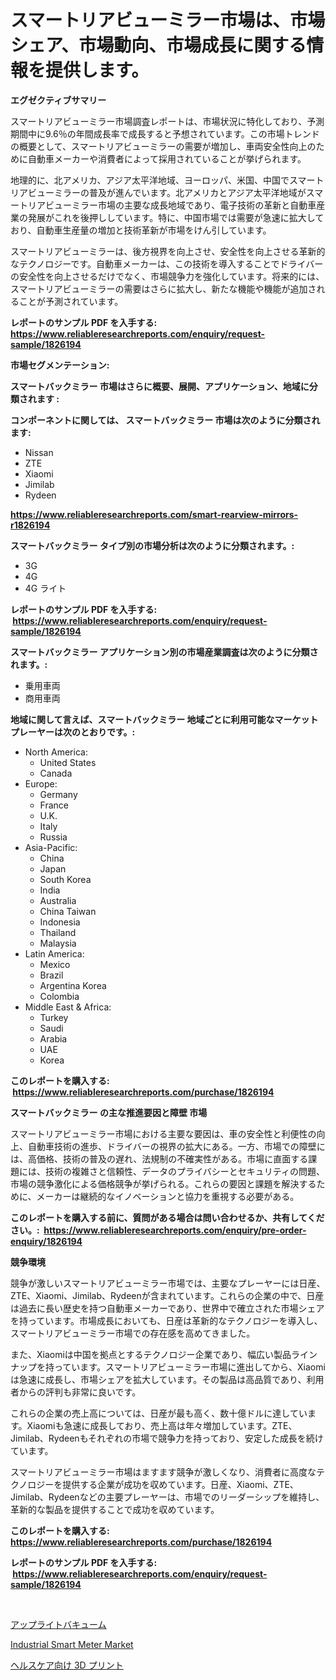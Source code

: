 <p><h1>スマートリアビューミラー市場は、市場シェア、市場動向、市場成長に関する情報を提供します。</h1></p><p><strong>エグゼクティブサマリー</strong></p>
<p><p>スマートリアビューミラー市場調査レポートは、市場状況に特化しており、予測期間中に9.6％の年間成長率で成長すると予想されています。この市場トレンドの概要として、スマートリアビューミラーの需要が増加し、車両安全性向上のために自動車メーカーや消費者によって採用されていることが挙げられます。</p><p>地理的に、北アメリカ、アジア太平洋地域、ヨーロッパ、米国、中国でスマートリアビューミラーの普及が進んでいます。北アメリカとアジア太平洋地域がスマートリアビューミラー市場の主要な成長地域であり、電子技術の革新と自動車産業の発展がこれを後押ししています。特に、中国市場では需要が急速に拡大しており、自動車生産量の増加と技術革新が市場をけん引しています。</p><p>スマートリアビューミラーは、後方視界を向上させ、安全性を向上させる革新的なテクノロジーです。自動車メーカーは、この技術を導入することでドライバーの安全性を向上させるだけでなく、市場競争力を強化しています。将来的には、スマートリアビューミラーの需要はさらに拡大し、新たな機能や機能が追加されることが予測されています。</p></p>
<p><strong>レポートのサンプル PDF を入手する: <a href="https://www.reliableresearchreports.com/enquiry/request-sample/1826194">https://www.reliableresearchreports.com/enquiry/request-sample/1826194</a></strong></p>
<p><strong>市場セグメンテーション:</strong></p>
<p><strong> スマートバックミラー 市場はさらに概要、展開、アプリケーション、地域に分類されます :</strong></p>
<p><strong>コンポーネントに関しては、 スマートバックミラー 市場は次のように分類されます: &nbsp;</strong></p>
<p><ul><li>Nissan</li><li>ZTE</li><li>Xiaomi</li><li>Jimilab</li><li>Rydeen</li></ul></p>
<p><strong><a href="https://www.reliableresearchreports.com/smart-rearview-mirrors-r1826194">https://www.reliableresearchreports.com/smart-rearview-mirrors-r1826194</a></strong></p>
<p><strong> スマートバックミラー タイプ別の市場分析は次のように分類されます。:</strong></p>
<p><ul><li>3G</li><li>4G</li><li>4G ライト</li></ul></p>
<p><strong>レポートのサンプル PDF を入手する: &nbsp;<a href="https://www.reliableresearchreports.com/enquiry/request-sample/1826194">https://www.reliableresearchreports.com/enquiry/request-sample/1826194</a></strong></p>
<p><strong> スマートバックミラー アプリケーション別の市場産業調査は次のように分類されます。:</strong></p>
<p><ul><li>乗用車両</li><li>商用車両</li></ul></p>
<p><strong>地域に関して言えば、スマートバックミラー 地域ごとに利用可能なマーケットプレーヤーは次のとおりです。:</strong></p>
<p><ul>
    <li>
        North America:
        <ul>
            <li>United States</li>
            <li>Canada</li>
        </ul>
    </li>
    <li>
        Europe:
        <ul>
            <li>Germany</li>
            <li>France</li>
            <li>U.K.</li>
            <li>Italy</li>
            <li>Russia</li>
        </ul>
    </li>
    <li>
        Asia-Pacific:
        <ul>
            <li>China</li>
            <li>Japan</li>
            <li>South Korea</li>
            <li>India</li>
            <li>Australia</li>
            <li>China Taiwan</li>
            <li>Indonesia</li>
            <li>Thailand</li>
            <li>Malaysia</li>
        </ul>
    </li>
    <li>
        Latin America:
        <ul>
            <li>Mexico</li>
            <li>Brazil</li>
            <li>Argentina Korea</li>
            <li>Colombia</li>
        </ul>
    </li>
    <li>
        Middle East & Africa:
        <ul>
            <li>Turkey</li>
            <li>Saudi</li>
            <li>Arabia</li>
            <li>UAE</li>
            <li>Korea</li>
        </ul>
    </li>
    </ul></p>
<p><strong>このレポートを購入する: &nbsp;<a href="https://www.reliableresearchreports.com/purchase/1826194">https://www.reliableresearchreports.com/purchase/1826194</a></strong></p>
<p><strong>スマートバックミラー の主な推進要因と障壁 市場</strong></p>
<p><p>スマートリアビューミラー市場における主要な要因は、車の安全性と利便性の向上、自動車技術の進歩、ドライバーの視界の拡大にある。一方、市場での障壁には、高価格、技術の普及の遅れ、法規制の不確実性がある。市場に直面する課題には、技術の複雑さと信頼性、データのプライバシーとセキュリティの問題、市場の競争激化による価格競争が挙げられる。これらの要因と課題を解決するために、メーカーは継続的なイノベーションと協力を重視する必要がある。</p></p>
<p><strong>このレポートを購入する前に、質問がある場合は問い合わせるか、共有してください。:&nbsp; <a href="https://www.reliableresearchreports.com/enquiry/pre-order-enquiry/1826194">https://www.reliableresearchreports.com/enquiry/pre-order-enquiry/1826194</a></strong></p>
<p><strong>競争環境</strong></p>
<p><p>競争が激しいスマートリアビューミラー市場では、主要なプレーヤーには日産、ZTE、Xiaomi、Jimilab、Rydeenが含まれています。これらの企業の中で、日産は過去に長い歴史を持つ自動車メーカーであり、世界中で確立された市場シェアを持っています。市場成長においても、日産は革新的なテクノロジーを導入し、スマートリアビューミラー市場での存在感を高めてきました。</p><p>また、Xiaomiは中国を拠点とするテクノロジー企業であり、幅広い製品ラインナップを持っています。スマートリアビューミラー市場に進出してから、Xiaomiは急速に成長し、市場シェアを拡大しています。その製品は高品質であり、利用者からの評判も非常に良いです。</p><p>これらの企業の売上高については、日産が最も高く、数十億ドルに達しています。Xiaomiも急速に成長しており、売上高は年々増加しています。ZTE、Jimilab、Rydeenもそれぞれの市場で競争力を持っており、安定した成長を続けています。</p><p>スマートリアビューミラー市場はますます競争が激しくなり、消費者に高度なテクノロジーを提供する企業が成功を収めています。日産、Xiaomi、ZTE、Jimilab、Rydeenなどの主要プレーヤーは、市場でのリーダーシップを維持し、革新的な製品を提供することで成功を収めています。</p></p>
<p><strong>このレポートを購入する: &nbsp; <a href="https://www.reliableresearchreports.com/purchase/1826194">https://www.reliableresearchreports.com/purchase/1826194</a></strong></p>
<p><strong>レポートのサンプル PDF を入手する: &nbsp;<a href="https://www.reliableresearchreports.com/enquiry/request-sample/1826194">https://www.reliableresearchreports.com/enquiry/request-sample/1826194</a></strong><strong></strong></p>
<p>&nbsp;</p>
<p><p><a href="https://github.com/marbadji/Market-Research-Report-List-1/blob/main/857824131847.md">アップライトバキューム</a></p><p><a href="https://github.com/mancsybtousav/Market-Research-Report-List-2/blob/main/industrial-smart-meter-market.md">Industrial Smart Meter Market</a></p><p><a href="https://github.com/KaydenJohns1964/Market-Research-Report-List-1/blob/main/592419731848.md">ヘルスケア向け 3D プリント</a></p></p>